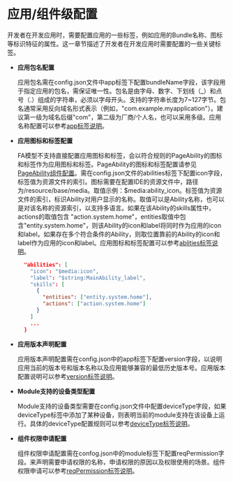 # 应用/组件级配置


开发者在开发应用时，需要配置应用的一些标签，例如应用的Bundle名称、图标等标识特征的属性。这一章节描述了开发者在开发应用时需要配置的一些关键标签。


- **应用包名配置**
  
  应用包名需在config.json文件中app标签下配置bundleName字段，该字段用于指定应用的包名，需保证唯一性。包名是由字母、数字、下划线（_）和点号（.）组成的字符串，必须以字母开头。支持的字符串长度为7~127字节。包名通常采用反向域名形式表示（例如，"com.example.myapplication"）。建议第一级为域名后缀"com"，第二级为厂商/个人名，也可以采用多级。应用名称配置可以参考[app标签说明](../quick-start/app-structure.md)。
  
- **应用图标和标签配置**

  FA模型不支持直接配置应用图标和标签，会以符合规则的PageAbility的图标和标签作为应用图标和标签。PageAbility的图标和标签配置请参见[PageAbility组件配置](pageability-configuration.md)。需在config.json文件的abilities标签下配置icon字段，标签值为资源文件的索引。图标需要在配置IDE的资源文件中，路径为/resource/base/media。取值示例：$media:ability_icon。标签值为资源文件的索引，标识Ability对用户显示的名称。取值可以是Ability名称，也可以是对该名称的资源索引，以支持多语言。如果在该Ability的skills属性中，actions的取值包含 "action.system.home"，entities取值中包含"entity.system.home"，则该Ability的icon和label将同时作为应用的icon和label。如果存在多个符合条件的Ability，则取位置靠前的Ability的icon和label作为应用的icon和label。应用图标和标签配置可以参考[ablities标签说明](../quick-start/module-structure.md)。

  ```json
    "abilities": [
      "icon": "$media:icon",
      "label": "$string:MainAbility_label",
      "skills": [  
        {
          "entities": ["entity.system.home"],
          "actions": ["action.system.home"]
        }
      ]
      ...
    }
  ```

- **应用版本声明配置**
  
  应用版本声明配置需在config.json中的app标签下配置version字段，以说明应用当前的版本号和版本名称以及应用能够兼容的最低历史版本号。应用版本配置说明可以参考[version标签说明](../quick-start/module-structure.md)。
  
- **Module支持的设备类型配置**

  Module支持的设备类型需要在config.json文件中配置deviceType字段，如果deviceType标签中添加了某种设备，则表明当前的module支持在该设备上运行。具体的deviceType配置规则可以参考[deviceType标签说明](../quick-start/module-structure.md)。

- **组件权限申请配置**

  组件权限申请配置需在confog.json中的module标签下配置reqPermission字段。来声明需要申请权限的名称，申请权限的原因以及权限使用的场景。组件权限申请可以参考[reqPermission标签说明](../quick-start/module-structure.md)。
